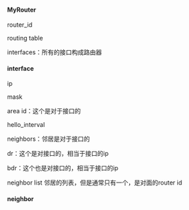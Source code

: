 #### MyRouter

router_id

routing table

interfaces：所有的接口构成路由器

#### interface

ip

mask

area id：这个是对于接口的

hello_interval

neighbors：邻居是对于接口的

dr：这个是对接口的，相当于接口的ip

bdr：这个也是对接口的，相当于接口的ip

neighbor list 邻居的列表，但是通常只有一个，是对面的router id

#### neighbor

